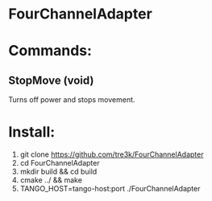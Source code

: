 # FourChannelAdapter

# Commands:
## StopMove (void)
Turns off power and stops movement.

# Install:
1. git clone https://github.com/tre3k/FourChannelAdapter
2. cd FourChannelAdapter
3. mkdir build && cd build
4. cmake ../ && make
5. TANGO_HOST=tango-host:port ./FourChannelAdapter <instance name>